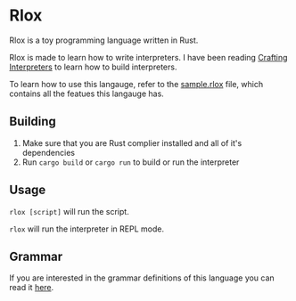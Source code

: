 # Rlox

Rlox is a toy programming language written in Rust.

Rlox is made to learn how to write interpreters. I have been reading [Crafting Interpreters](https://craftinginterpreters.com/) to learn how to build interpreters.

To learn how to use this langauge, refer to the [sample.rlox](./sample.rlox) file, which contains all the featues this langauge has.

## Building

1. Make sure that you are Rust complier installed and all of it's dependencies
2. Run `cargo build` or `cargo run` to build or run the interpreter

## Usage

`rlox [script]` will run the script.

`rlox` will run the interpreter in REPL mode.

## Grammar

If you are interested in the grammar definitions of this language you can read it [here](./Grammar.md).
